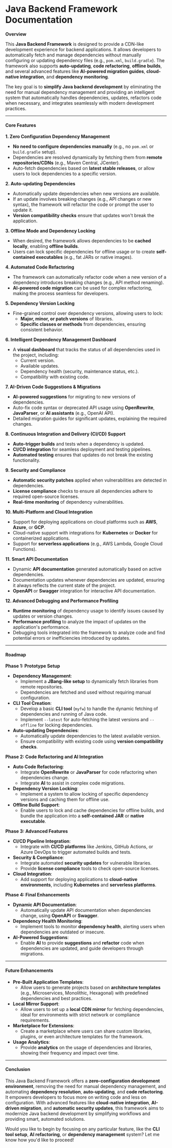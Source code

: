 # Java Backend Framework Documentation

**Overview**

This **Java Backend Framework** is designed to provide a CDN-like development experience for backend applications. It allows developers to automatically fetch and manage dependencies without manually configuring or updating dependency files (e.g., `pom.xml`, `build.gradle`). The framework also supports **auto-updating**, **code refactoring**, **offline builds**, and several advanced features like **AI-powered migration guides**, **cloud-native integration**, and **dependency monitoring**.

The key goal is to **simplify Java backend development** by eliminating the need for manual dependency management and providing an intelligent system that automatically handles dependencies, updates, refactors code when necessary, and integrates seamlessly with modern development practices.

***

#### **Core Features**

**1. Zero Configuration Dependency Management**

* **No need to configure dependencies manually** (e.g., no `pom.xml` or `build.gradle` setup).
* Dependencies are resolved dynamically by fetching them from **remote repositories/CDNs** (e.g., Maven Central, JCenter).
* Auto-fetch dependencies based on **latest stable releases**, or allow users to lock dependencies to a specific version.

**2. Auto-updating Dependencies**

* Automatically update dependencies when new versions are available.
* If an update involves breaking changes (e.g., API changes or new syntax), the framework will refactor the code or prompt the user to update it.
* **Version compatibility checks** ensure that updates won't break the application.

**3. Offline Mode and Dependency Locking**

* When desired, the framework allows dependencies to be **cached locally**, enabling **offline builds**.
* Users can lock specific dependencies for offline usage or to create **self-contained executables** (e.g., fat JARs or native images).

**4. Automated Code Refactoring**

* The framework can automatically refactor code when a new version of a dependency introduces breaking changes (e.g., API method renaming).
* **AI-powered code migration** can be used for complex refactoring, making the process seamless for developers.

**5. Dependency Version Locking**

* Fine-grained control over dependency versions, allowing users to lock:
  * **Major, minor, or patch versions** of libraries.
  * **Specific classes or methods** from dependencies, ensuring consistent behavior.

**6. Intelligent Dependency Management Dashboard**

* A **visual dashboard** that tracks the status of all dependencies used in the project, including:
  * Current version.
  * Available updates.
  * Dependency health (security, maintenance status, etc.).
  * Compatibility with existing code.

**7. AI-Driven Code Suggestions & Migrations**

* **AI-powered suggestions** for migrating to new versions of dependencies.
* Auto-fix code syntax or deprecated API usage using **OpenRewrite**, **JavaParser**, or **AI assistants** (e.g., OpenAI API).
* Detailed migration guides for significant updates, explaining the required changes.

**8. Continuous Integration and Delivery (CI/CD) Support**

* **Auto-trigger builds** and tests when a dependency is updated.
* **CI/CD integration** for seamless deployment and testing pipelines.
* **Automated testing** ensures that updates do not break the existing functionality.

**9. Security and Compliance**

* **Automatic security patches** applied when vulnerabilities are detected in dependencies.
* **License compliance** checks to ensure all dependencies adhere to required open-source licenses.
* **Real-time monitoring** of dependency vulnerabilities.

**10. Multi-Platform and Cloud Integration**

* Support for deploying applications on cloud platforms such as **AWS**, **Azure**, or **GCP**.
* Cloud-native support with integrations for **Kubernetes** or **Docker** for containerized applications.
* Support for **serverless applications** (e.g., AWS Lambda, Google Cloud Functions).

**11. Smart API Documentation**

* Dynamic **API documentation** generated automatically based on active dependencies.
* Documentation updates whenever dependencies are updated, ensuring it always reflects the current state of the project.
* **OpenAPI** or **Swagger** integration for interactive API documentation.

**12. Advanced Debugging and Performance Profiling**

* **Runtime monitoring** of dependency usage to identify issues caused by updates or version changes.
* **Performance profiling** to analyze the impact of updates on the application's performance.
* Debugging tools integrated into the framework to analyze code and find potential errors or inefficiencies introduced by updates.

***

#### **Roadmap**

**Phase 1: Prototype Setup**

* **Dependency Management**:
  * Implement a **JBang-like setup** to dynamically fetch libraries from remote repositories.
  * Dependencies are fetched and used without requiring manual configuration.
* **CLI Tool Creation**:
  * Develop a basic **CLI tool** (`myfw`) to handle the dynamic fetching of dependencies and running of Java code.
  * Implement `--latest` for auto-fetching the latest versions and `--offline` for locking dependencies.
* **Auto-updating Dependencies**:
  * Automatically update dependencies to the latest available version.
  * Ensure compatibility with existing code using **version compatibility checks**.

**Phase 2: Code Refactoring and AI Integration**

* **Auto Code Refactoring**:
  * Integrate **OpenRewrite** or **JavaParser** for code refactoring when dependencies change.
  * Integrate **AI** to assist in complex code migrations.
* **Dependency Version Locking**:
  * Implement a system to allow locking of specific dependency versions and caching them for offline use.
* **Offline Build Support**:
  * Enable users to lock and cache dependencies for offline builds, and bundle the application into a **self-contained JAR** or **native executable**.

**Phase 3: Advanced Features**

* **CI/CD Pipeline Integration**:
  * Integrate with **CI/CD platforms** like Jenkins, GitHub Actions, or Azure DevOps to trigger automated builds and tests.
* **Security & Compliance**:
  * Integrate automated **security updates** for vulnerable libraries.
  * Provide **license compliance** tools to check open-source licenses.
* **Cloud Integration**:
  * Add support for deploying applications to **cloud-native environments**, including **Kubernetes** and **serverless platforms**.

**Phase 4: Final Enhancements**

* **Dynamic API Documentation**:
  * Automatically update API documentation when dependencies change, using **OpenAPI** or **Swagger**.
* **Dependency Health Monitoring**:
  * Implement tools to monitor **dependency health**, alerting users when dependencies are outdated or insecure.
* **AI-Powered Suggestions**:
  * Enable **AI** to provide **suggestions** and **refactor** code when dependencies are updated, and guide developers through migrations.

***

#### **Future Enhancements**

* **Pre-Built Application Templates**:
  * Allow users to generate projects based on **architecture templates** (e.g., Microservices, Monolithic, Hexagonal) with predefined dependencies and best practices.
* **Local Mirror Support**:
  * Allow users to set up a **local CDN mirror** for fetching dependencies, ideal for environments with strict network or compliance requirements.
* **Marketplace for Extensions**:
  * Create a marketplace where users can share custom libraries, plugins, or even architecture templates for the framework.
* **Usage Analytics**:
  * Provide **analytics** on the usage of dependencies and libraries, showing their frequency and impact over time.

***

#### **Conclusion**

This Java Backend Framework offers a **zero-configuration development environment**, removing the need for manual dependency management, and automating **dependency resolution**, **auto-updating**, and **code refactoring**. It empowers developers to focus more on writing code and less on configuration. With advanced features like **cloud-native integration**, **AI-driven migration**, and **automatic security updates**, this framework aims to modernize Java backend development by simplifying workflows and providing smart, automated solutions.

Would you like to begin by focusing on any particular feature, like the **CLI tool setup**, **AI refactoring**, or **dependency management** system? Let me know how you'd like to proceed!
